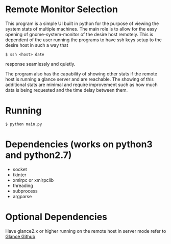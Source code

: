 # Remote Monitor Selection

This program is a simple UI built in python for the purpose of viewing the
system stats of multiple machines. The main role is to allow for the easy opening
of gnome-system-monitor of the desire host remotely. This is dependent of the user
running the programs to have ssh keys setup to the desire host in such a way that
```
$ ssh <host> date
```
response seamlessly and quietly.

The program also has the capability of showing other stats if the remote host is running a glance server 
and are reachable.
The showing of this additional stats are minimal and require improvement such as how much data is being requested
and the time delay between them.

# Running
```
$ python main.py
```

# Dependencies (works on python3 and python2.7)
- socket
- tkinter
- xmlrpc or xmlrpclib
- threading
- subprocess
- argparse

# Optional Dependencies
Have glance2.x or higher running on the remote host in server mode
refer to <a href="https://github.com/nicolargo/glances">Glance Github</a>
